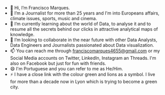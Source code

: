 - 👋 Hi, I’m Francisco Marques.
- 👀 I’m a Journalist for more than 25 years and I'm into Europeans affairs, climate issues, sports, music and cinema.
- 🌱 I’m currently learning about the world of Data, to analyse it and to resume all the secrets behind our clicks in attractive analytical maps of knowledge.
- 💞️ I’m looking to collaborate in the near future with other Data Analysts, Data Engineers and Journalists passionated about Data visualization.
- 📫 You can reach me through franciscomarques4655@gmail.com or my Social Media accounts on Twitter, LinkedIn, Instagram an Threads. I'm also on Facebook but just for fun with friends.
- 😄 I'm Portuguese and you can refer to me as He/Him.
- ⚡ I have a close link with the colour green and lions as a symbol. I live for more than a decade now in Lyon which is trying to become a green city.

<!---
FrMarques/FrMarques is a ✨ special ✨ repository because its `README.md` (this file) appears on your GitHub profile.
You can click the Preview link to take a look at your changes.
--->
